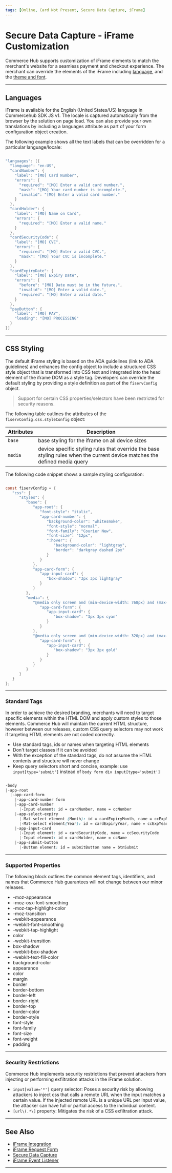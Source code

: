 ```yaml
---
tags: [Online, Card Not Present, Secure Data Capture, iFrame]
---
```


# Secure Data Capture - iFrame Customization

Commerce Hub supports customization of iFrame elements to match the merchant's website for a seamless payment and checkout experience. The merchant can override the elements of the iFrame including [language](#languages), and the [theme and font](#theme-and-font).

---

## Languages

iFrame is available for the English (United States/US) language in Commercehub SDK JS v1. The locale is captured automatically from the browser by the solution on page load. You can also provide your own translations by including a languages attribute as part of your form configuration object creation.

The following example shows all the text labels that can be overridden for a particular language/locale:

```java

"languages": [{
  "language": "en-US",
  "cardNumber": {
    "label": "[MO] Card Number",
    "errors": {
      "required": "[MO] Enter a valid card number.",
      "mask": "[MO] Your card number is incomplete.",
      "invalid": "[MO] Enter a valid card number."
    }
  },
  "cardHolder": {
    "label": "[MO] Name on Card",
    "errors": {
      "required": "[MO] Enter a valid name."
    }
  },
  "cardSecurityCode": {
    "label": "[MO] CVC",
    "errors": {
      "required": "[MO] Enter a valid CVC.",
      "mask": "[MO] Your CVC is incomplete."
    }
  },
  "cardExpiryDate": {
    "label": "[MO] Expiry Date",
    "errors": {
      "before": "[MO] Date must be in the future.",
      "invalid": "[MO] Enter a valid date.",
      "required": "[MO] Enter a valid date."
    }
  },
  "payButton": {
    "label": "[MO] PAY",
    "loading": "[MO] PROCESSING"
  }
}]

```

---

## CSS Styling

The default iFrame styling is based on the ADA guidelines (link to ADA guidelines) and enhances the config object to include a structured CSS style object that is transformed into CSS text and integrated into the head element of the iframe DOM as a style tag. Developers can override the default styling by providing a style definition as part of the `fiservConfig` object.

<!-- theme: warning -->
> Support for certain CSS properties/selectors have been restricted for security reasons.

The following table outlines the attributes of the `fiservConfig.css.styleConfig` object:

| Attributes | Description |
|------|-------|
| `base` | base styling for the iframe on all device sizes |
| `media` | device specific styling rules that override the base styling rules when the current device matches the defined media query | 


The following code snippet shows a sample styling configuration:

```java

const fiservConfig = {
   "css": {
      "styles": {
         "base": {
            "app-root": {
               "font-style": "italic",
               "app-card-number": {
                  "background-color": "whitesmoke",
                  "font-style": "normal",
                  "font-family": "Courier New",
                  "font-size": "12px",
                  ":hover": {
                     "background-color": "lightgray",
                     "border": "darkgray dashed 2px"
                  }
               }
            },
            "app-card-form": {
               "app-input-card": {
                  "box-shadow": "3px 3px lightgray"
               }
            }
         },
         "media": {
            "@media only screen and (min-device-width: 768px) and (max-device-width: 1024px)": {
               "app-card-form": {
                  "app-input-card": {
                     "box-shadow": "3px 3px cyan"
                  }
               }
            },
            "@media only screen and (min-device-width: 320px) and (max-device-width: 480px)": {
               "app-card-form": {
                  "app-input-card": {
                     "box-shadow": "3px 3px gold"
                  }
               }
            }
         }
      }
   }
};

```

---

### Standard Tags

In order to achieve the desired branding, merchants will need to target specific elements within the HTML DOM and apply custom styles to those elements. Commerce Hub will maintain the current HTML structure, however between our releases, custom CSS query selectors may not work if targeting HTML elements are not coded correctly. 

- Use standard tags, ids or names when targeting HTML elements
- Don't target classes if it can be avoided
- With the exception of the standard tags, do not assume the HTML contents and structure will never change
- Keep query selectors short and concise, example: use `input[type='submit']` instead of `body form div input[type='submit']`

```css

-body
|-app-root
  |-app-card-form
    |-app-card-number form
    |-app-card-number
      |-Input element: id = cardNumber, name = ccNumber
    |-app-select-expiry
      |-Mat-select element (Month): id = cardExpiryMonth, name = ccExpMonth
      |-Mat-select element(Year): id = cardExpiryYear, name = ccExpYear
    |-app-input-card
      |-Input element: id = cardSecurityCode, name = ccSecurityCode    
      |-Input element: id = cardHolder, name = ccName
    |-app-submit-button
      |-Button element: id = submitButton name = btnSubmit 

```

---

### Supported Properties

The following block outlines the common element tags, identifiers, and names that Commerce Hub guarantees will not change between our minor releases.

- -moz-appearance
- -moz-osx-font-smoothing
- -moz-tap-highlight-color
- -moz-transition
- -webkit-appearance
- -webkit-font-smoothing
- -webkit-tap-highlight
- color
- -webkit-transition
- box-shadow
- -webkit-box-shadow
- -webkit-text-fill-color
- background-color
- appearance
- color
- margin
- border
- border-bottom
- border-left
- border-right
- border-top
- border-color
- border-style
- font-style
- font-family
- font-size
- font-weight
- padding

---

### Security Restrictions

Commerce Hub implements security restrictions that prevent attackers from injecting or performing exfiltration attacks in the iFrame solution.

- `input[value='*']` query selector: Poses a security risk by allowing attackers to inject css that calls a remote URL when the input matches a certain value. If the injected remote URL is a unique URL per input value, the attacker can have full or partial access to the individual content.  
- `[url\(.*\]` property: Mitigates the risk of a CSS exfiltration attack.

---

## See Also

- [iFrame Integration](?path=docs/Online-Mobile-Digital/Secure-Data-Capture/iFrame-JS/iFrame-JS.md)
- [iFrame Request Form](?path=docs/Online-Mobile-Digital/Secure-Data-Capture/iFrame-JS/iFrame-Request.md)
- [Secure Data Capture](?path=docs/Online-Mobile-Digital/Secure-Data-Capture/Secure-Data-Capture.md)
- [iFrame Event Listener](?path=docs/Online-Mobile-Digital/Secure-Data-Capture/iFrame-JS/iFrame-Events.md)

---
